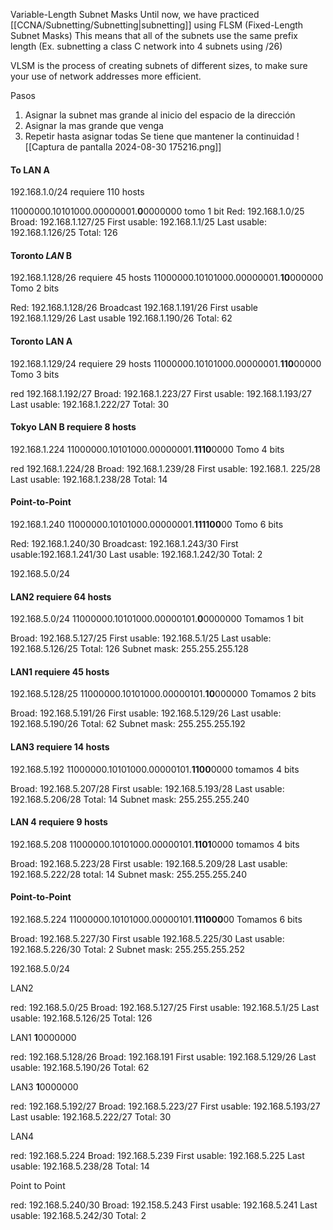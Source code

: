 Variable-Length Subnet Masks
Until now, we have practiced [[CCNA/Subnetting/Subnetting|subnetting]] using FLSM (Fixed-Length Subnet Masks)
This means that all of the subnets use the same prefix length (Ex. subnetting a class C network into 4 subnets using /26)

 VLSM is the process of creating subnets of different sizes, to make sure your use of network addresses more efficient.


Pasos
1. Asignar la subnet mas grande al inicio del espacio de la dirección
2. Asignar la mas grande que venga
3. Repetir hasta asignar todas
Se tiene que mantener la continuidad
![[Captura de pantalla 2024-08-30 175216.png]]

#### To LAN A
192.168.1.0/24 requiere 110 hosts

11000000.10101000.00000001.**0**0000000
tomo 1 bit
Red: 192.168.1.0/25
Broad: 192.168.1.127/25
First usable: 192.168.1.1/25
Last usable: 192.168.1.126/25
Total: 126

#### Toronto *LAN* B
 
192.168.1.128/26 requiere 45 hosts
11000000.10101000.00000001.**10**000000
Tomo 2 bits

Red: 192.168.1.128/26
Broadcast   192.168.1.191/26
First usable 192.168.1.129/26
Last usable 192.168.1.190/26
Total: 62

#### Toronto LAN A

192.168.1.129/24  requiere 29 hosts
11000000.10101000.00000001.**110**00000
Tomo 3 bits

red 192.168.1.192/27
Broad: 192.168.1.223/27
First usable: 192.168.1.193/27
Last usable: 192.168.1.222/27
Total: 30

#### Tokyo LAN B requiere 8 hosts
192.168.1.224
11000000.10101000.00000001.**1110**0000
Tomo 4 bits

red 192.168.1.224/28
Broad: 192.168.1.239/28
First usable: 192.168.1. 225/28
Last usable: 192.168.1.238/28
Total: 14

#### Point-to-Point
192.168.1.240
11000000.10101000.00000001.**111100**00
Tomo 6 bits

Red: 192.168.1.240/30
Broadcast: 192.168.1.243/30
First usable:192.168.1.241/30
Last usable: 192.168.1.242/30
Total: 2


192.168.5.0/24

#### LAN2 requiere 64 hosts 
192.168.5.0/24
11000000.10101000.00000101.**0**0000000
Tomamos 1 bit

Broad: 192.168.5.127/25
First usable: 192.168.5.1/25
Last usable: 192.168.5.126/25
Total: 126
Subnet mask: 255.255.255.128
#### LAN1 requiere 45 hosts
192.168.5.128/25
11000000.10101000.00000101.**10**000000
Tomamos 2 bits

Broad: 192.168.5.191/26
First usable: 192.168.5.129/26
Last usable: 192.168.5.190/26
Total: 62
Subnet mask: 255.255.255.192

#### LAN3 requiere 14 hosts
192.168.5.192
11000000.10101000.00000101.**1100**0000
tomamos 4 bits

Broad: 192.168.5.207/28
First usable: 192.168.5.193/28
Last usable: 192.168.5.206/28
Total: 14
Subnet mask: 255.255.255.240

#### LAN 4 requiere 9 hosts
192.168.5.208
11000000.10101000.00000101.**1101**0000
tomamos 4 bits

Broad: 192.168.5.223/28
First usable: 192.168.5.209/28
Last usable: 192.168.5.222/28
total: 14
Subnet mask: 255.255.255.240

#### Point-to-Point
192.168.5.224
11000000.10101000.00000101.**111000**00
Tomamos 6 bits

Broad: 192.168.5.227/30
First usable 192.168.5.225/30
Last usable: 192.168.5.226/30
Total: 2
Subnet mask: 255.255.255.252



192.168.5.0/24

LAN2


red: 192.168.5.0/25
Broad: 192.168.5.127/25
First usable: 192.168.5.1/25
Last usable: 192.168.5.126/25
Total: 126

LAN1
**1**0000000

red: 192.168.5.128/26
Broad: 192.168.191
First usable: 192.168.5.129/26
Last usable: 192.168.5.190/26
Total: 62

LAN3
**1**0000000

red: 192.168.5.192/27
Broad: 192.168.5.223/27
First usable: 192.168.5.193/27
Last usable: 192.168.5.222/27
Total: 30

LAN4


red: 192.168.5.224
Broad: 192.168.5.239
First usable: 192.168.5.225
Last usable: 192.168.5.238/28
Total: 14

Point to Point


red: 192.168.5.240/30
Broad: 192.158.5.243
First usable: 192.168.5.241
Last usable: 192.168.5.242/30
Total: 2

